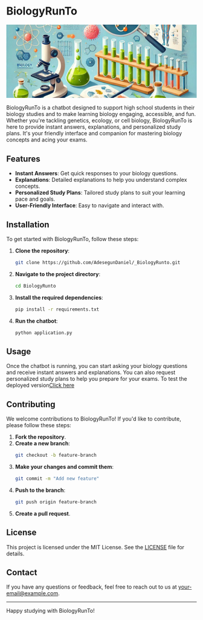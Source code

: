 
# BiologyRunTo
![alt text](Dataset/biology2.png)

BiologyRunTo is a chatbot designed to support high school students in their biology studies and to make learning biology engaging, accessible, and fun. Whether you're tackling genetics, ecology, or cell biology, BiologyRunTo is here to provide instant answers, explanations, and personalized study plans. It's your friendly interface and companion for mastering biology concepts and acing your exams.

## Features

- **Instant Answers**: Get quick responses to your biology questions.
- **Explanations**: Detailed explanations to help you understand complex concepts.
- **Personalized Study Plans**: Tailored study plans to suit your learning pace and goals.
- **User-Friendly Interface**: Easy to navigate and interact with.

## Installation

To get started with BiologyRunTo, follow these steps:

1. **Clone the repository**:
   ```bash
   git clone https://github.com/AdesegunDaniel/_BiologyRunto.git
   ```
2. **Navigate to the project directory**:
   ```bash
   cd BiologyRunto
   ```
3. **Install the required dependencies**:
   ```bash
   pip install -r requirements.txt
   ```
4. **Run the chatbot**:
   ```bash
   python application.py
   ```

## Usage

Once the chatbot is running, you can start asking your biology questions and receive instant answers and explanations. You can also request personalized study plans to help you prepare for your exams.
To test the deployed version<a href="https://dm69rhyrljzl6.cloudfront.net/project.html">Click here</a>



## Contributing

We welcome contributions to BiologyRunTo! If you'd like to contribute, please follow these steps:

1. **Fork the repository**.
2. **Create a new branch**:
   ```bash
   git checkout -b feature-branch
   ```
3. **Make your changes and commit them**:
   ```bash
   git commit -m "Add new feature"
   ```
4. **Push to the branch**:
   ```bash
   git push origin feature-branch
   ```
5. **Create a pull request**.

## License

This project is licensed under the MIT License. See the [LICENSE](LICENSE) file for details.

## Contact

If you have any questions or feedback, feel free to reach out to us at [your-email@example.com](mailto:your-email@example.com).

---

Happy studying with BiologyRunTo!

